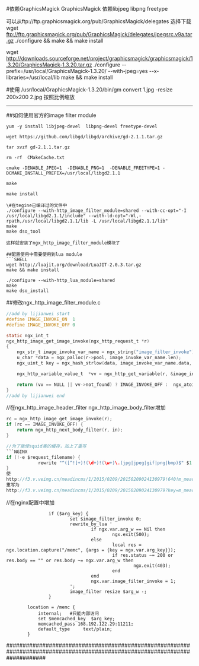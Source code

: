 #依赖GraphicsMagick
GraphicsMagick 依赖libjpeg  libpng  freetype

可以从ftp://ftp.graphicsmagick.org/pub/GraphicsMagick/delegates 选择下载
wget ftp://ftp.graphicsmagick.org/pub/GraphicsMagick/delegates/jpegsrc.v9a.tar.gz
./configure && make && make install


wget http://downloads.sourceforge.net/project/graphicsmagick/graphicsmagick/1.3.20/GraphicsMagick-1.3.20.tar.gz
./configure --prefix=/usr/local/GraphicsMagick-1.3.20/ --with-jpeg=yes  --x-libraries=/usr/local/lib
make && make install

#使用
/usr/local/GraphicsMagick-1.3.20/bin/gm  convert 1.jpg  -resize 200x200 2.jpg 按照比例缩放



------
##如何使用官方的image filter module
```SHELL
yum -y install libjpeg-devel  libpng-devel freetype-devel

wget https://github.com/libgd/libgd/archive/gd-2.1.1.tar.gz

tar xvzf gd-2.1.1.tar.gz

rm -rf  CMakeCache.txt

cmake -DENABLE_JPEG=1  -DENABLE_PNG=1  -DENABLE_FREETYPE=1 -DCMAKE_INSTALL_PREFIX=/usr/local/libgd2.1.1

make 

make install

\#在tegine已编译过的文件中
./configure --with-http_image_filter_module=shared --with-cc-opt="-I /usr/local/libgd2.1.1/include" --with-ld-opt="-Wl,-rpath,/usr/local/libgd2.1.1/lib -L /usr/local/libgd2.1.1/lib"
make
make dso_tool

这样就安装了ngx_http_image_filter_module模块了

##配置使用中需要使用到lua module
```SHELL
wget http://luajit.org/download/LuaJIT-2.0.3.tar.gz
make && make install

./configure --with-http_lua_module=shared
make
make dso_install
```

##修改ngx_http_image_filter_module.c

```C
//add by lijianwei start
#define IMAGE_INVOKE_ON  1
#define IMAGE_INVOKE_OFF 0

static ngx_int_t
ngx_http_image_get_image_invoke(ngx_http_request_t *r)
{
	ngx_str_t image_invoke_var_name = ngx_string("image_filter_invoke");
	u_char *data = ngx_palloc(r->pool, image_invoke_var_name.len);
    ngx_uint_t key = ngx_hash_strlow(data, image_invoke_var_name.data, image_invoke_var_name.len);

    ngx_http_variable_value_t  *vv = ngx_http_get_variable(r, &image_invoke_var_name, key);

    return (vv == NULL || vv->not_found) ? IMAGE_INVOKE_OFF :  ngx_atoi(vv->data, vv->len);
}
//add by lijianwei end
```

//在ngx_http_image_header_filter  ngx_http_image_body_filter增加
```C
rc = ngx_http_image_get_image_invoke(r);
if (rc == IMAGE_INVOKE_OFF) {
    return ngx_http_next_body_filter(r, in);
}

//为了能使squid类的缓存，加上了重写
```NGINX
if (!-e $request_filename) {
            rewrite "^([^!]+)!(\d+)!(\w+)\.(jpg|jpeg|gif|png|bmp)$" $1.$4?key=$3&w=$2 last;
}
使
http://f3.v.veimg.cn/meadincms/1/2015/0209/20150209024130979!640!m_meadin_com.jpg
重写为
http://f3.v.veimg.cn/meadincms/1/2015/0209/20150209024130979?key=m_meadin_com&w=640
```
//在nginx配置中增加
```NGINX
                if ($arg_key) {
                        set $image_filter_invoke 0;
                        rewrite_by_lua '
                                if ngx.var.arg_w == Nil then
                                        ngx.exit(500);
                                else
                                        local res = ngx.location.capture("/memc", {args = {key = ngx.var.arg_key}});
                                        if res.status ~= 200 or res.body == "" or res.body ~= ngx.var.arg_w then
                                                ngx.exit(403);
                                        end
                                end
                                ngx.var.image_filter_invoke = 1;
                        ';
                        image_filter resize $arg_w -;
                }

		location = /memc {
			internal;   #只能内部访问
			set $memcached_key  $arg_key;
			memcached_pass 168.192.122.29:11211;
			default_type     text/plain;
		}
```


############################################################################################################################
